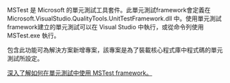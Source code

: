 ﻿MSTest 是 Microsoft 的單元測試工具套件。此單元測試framework會定義在 Microsoft.VisualStudio.QualityTools.UnitTestFramework.dll 中。使用單元測試framework建立的單元測試可以在 Visual Studio 中執行，或從命令列使用 MSTest.exe 執行。

包含此功能可為解決方案新增專案，該專案是為了裝載核心程式庫中程式碼的單元測試所設定。

[深入了解如何在單元測試中使用 MSTest framework。](https://docs.microsoft.com/zh-tw/visualstudio/test/using-microsoft-visualstudio-testtools-unittesting-members-in-unit-tests?view=vs-2017)
